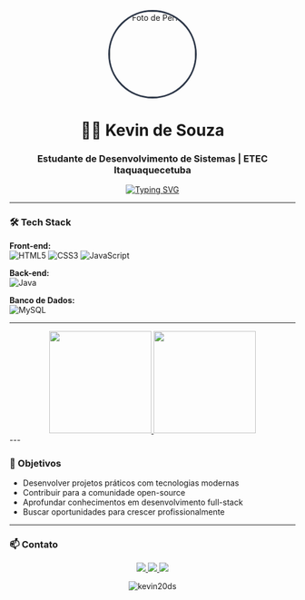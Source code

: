 <p align="center">
  <img src="./perfil.jpg" width="150" style="border-radius: 50%; border: 3px solid #2d3748;" alt="Foto de Perfil">
</p>

<h1 align="center">👨‍💻 Kevin de Souza</h1>
<h3 align="center">Estudante de Desenvolvimento de Sistemas | ETEC Itaquaquecetuba</h3>

<p align="center">
  <a href="https://git.io/typing-svg">
    <img src="https://readme-typing-svg.demolab.com?font=Fira+Code&pause=1000&color=38B2AC&center=true&width=435&lines=Sempre+aprendendo+algo+novo" alt="Typing SVG" />
  </a>
</p>

---

### 🛠 Tech Stack

**Front-end:**  
![HTML5](https://img.shields.io/badge/html5-%23E34F26.svg?style=for-the-badge&logo=html5&logoColor=white)
![CSS3](https://img.shields.io/badge/css3-%231572B6.svg?style=for-the-badge&logo=css3&logoColor=white)
![JavaScript](https://img.shields.io/badge/javascript-%23323330.svg?style=for-the-badge&logo=javascript&logoColor=%23F7DF1E)

**Back-end:**  
![Java](https://img.shields.io/badge/java-%23ED8B00.svg?style=for-the-badge&logo=openjdk&logoColor=white)

**Banco de Dados:**  
![MySQL](https://img.shields.io/badge/mysql-%2300f.svg?style=for-the-badge&logo=mysql&logoColor=white)


---
<div align="center">
  <a href="https://github.com/SEU_USER">
    <img height="180em" src="https://github-readme-stats.vercel.app/api?username=kevin20ds&show_icons=true&theme=dark&include_all_commits=true"/>
    <img height="180em" src="https://github-readme-stats.vercel.app/api/top-langs/?username=kevin20ds&layout=compact&langs_count=7&theme=dark"/>
  </a>
</div>
---



### 🌟 Objetivos

- Desenvolver projetos práticos com tecnologias modernas
- Contribuir para a comunidade open-source
- Aprofundar conhecimentos em desenvolvimento full-stack
- Buscar oportunidades para crescer profissionalmente

---

### 📫 Contato

<div align="center"> 
  <a href="https://www.instagram.com/kevin_ds_n/" target="_blank">
    <img src="https://img.shields.io/badge/Instagram-%23E4405F.svg?style=for-the-badge&logo=Instagram&logoColor=white"/>
  </a>
  <a href="kevindsnovais@gmail.com">
    <img src="https://img.shields.io/badge/Gmail-D14836?style=for-the-badge&logo=gmail&logoColor=white"/>
  </a>
  <a href="https://www.linkedin.com/in/Kevin de Souza/" target="_blank">
    <img src="https://img.shields.io/badge/LinkedIn-0077B5?style=for-the-badge&logo=linkedin&logoColor=white"/>
  </a> 
</div>

<p align="center">
  <img src="https://komarev.com/ghpvc/?username=kevin20ds&label=Profile%20views&color=0e75b6&style=flat" alt="kevin20ds" /> 
</p>
